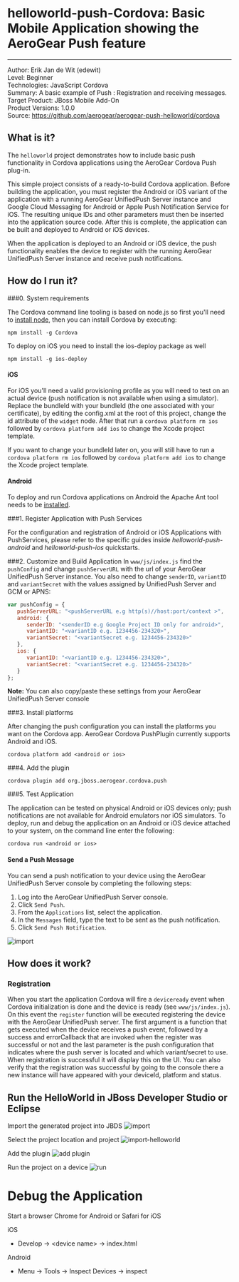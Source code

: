 # helloworld-push-Cordova: Basic Mobile Application showing the AeroGear Push feature
---------
Author: Erik Jan de Wit (edewit)  
Level: Beginner  
Technologies: JavaScript Cordova  
Summary: A basic example of Push : Registration and receiving messages.  
Target Product: JBoss Mobile Add-On  
Product Versions: 1.0.0  
Source: https://github.com/aerogear/aerogear-push-helloworld/cordova  

## What is it?
The ```helloworld``` project demonstrates how to include basic push functionality in Cordova applications using the AeroGear Cordova Push plug-in.

This simple project consists of a ready-to-build Cordova application. Before building the application, you must register the Android or iOS variant of the application with a running AeroGear UnifiedPush Server instance and Google Cloud Messaging for Android or Apple Push Notification Service for iOS. The resulting unique IDs and other parameters must then be inserted into the application source code. After this is complete, the application can be built and deployed to Android or iOS devices.

When the application is deployed to an Android or iOS device, the push functionality enables the device to register with the running AeroGear UnifiedPush Server instance and receive push notifications.

## How do I run it?

###0. System requirements

The Cordova command line tooling is based on node.js so first you'll need to [install node](http://nodejs.org/download/), then you can install Cordova by executing:
```shell
npm install -g Cordova
```

To deploy on iOS you need to install the ios-deploy package as well
```shell
npm install -g ios-deploy
```

#### iOS
For iOS you'll need a valid provisioning profile as you will need to test on an actual device (push notification is not available when using a simulator).
Replace the bundleId with your bundleId (the one associated with your certificate), by editing the config.xml at the root of this project, change the id attribute of the ```widget``` node. After that run a ```cordova platform rm ios``` followed by ```cordova platform add ios``` to change the Xcode project template.

If you want to change your bundleId later on, you will still have to run a ```cordova platform rm ios``` followed by ```cordova platform add ios``` to change the Xcode project template.

#### Android
To deploy and run Cordova applications on Android the Apache Ant tool needs to be [installed](http://ant.apache.org/manual/install.html).


###1. Register Application with Push Services

For the configuration and registration of Android or iOS Applications with PushServices, please refer to the specific guides inside *helloworld-push-android* and *helloworld-push-ios* quickstarts.

###2. Customize and Build Application
In ```www/js/index.js``` find the ```pushConfig``` and change ```pushServerURL``` with the url of your AeroGear UnifiedPush Server instance. You also need to change ```senderID```, ```variantID``` and ```variantSecret``` with the values assigned by UnifiedPush Server and GCM or APNS:

```javascript
var pushConfig = {
   pushServerURL: "<pushServerURL e.g http(s)//host:port/context >",
   android: {
      senderID: "<senderID e.g Google Project ID only for android>",
      variantID: "<variantID e.g. 1234456-234320>",
      variantSecret: "<variantSecret e.g. 1234456-234320>"
   },
   ios: {
      variantID: "<variantID e.g. 1234456-234320>",
      variantSecret: "<variantSecret e.g. 1234456-234320>"
   }
};

```

**Note:** You can also copy/paste these settings from your AeroGear UnifiedPush Server console

###3. Install platforms

After changing the push configuration you can install the platforms you want on the Cordova app. AeroGear Cordova PushPlugin currently supports Android and iOS.
```shell
cordova platform add <android or ios>
```

###4. Add the plugin

```shell
cordova plugin add org.jboss.aerogear.cordova.push
```

###5. Test Application

The application can be tested on physical Android or iOS devices only; push notifications are not available for Android emulators nor iOS simulators. To deploy, run and debug the application on an Android or iOS device attached to your system, on the command line enter the following:
```shell
cordova run <android or ios>
```

#### Send a Push Message
You can send a push notification to your device using the AeroGear UnifiedPush Server console by completing the following steps:

1. Log into the AeroGear UnifiedPush Server console.
2. Click ```Send Push```.
3. From the ```Applications``` list, select the application.
4. In the ```Messages``` field, type the text to be sent as the push notification.
5. Click ```Send Push Notification```.

![import](../cordova/doc/compose-message.png)

## How does it work?

### Registration
When you start the application Cordova will fire a ```deviceready``` event when Cordova initialization is done and the device is ready (see ```www/js/index.js```). On this event the ```register``` function will be executed registering the device with the AeroGear UnifiedPush server. The first argument is a function that gets executed when the device receives a push event, followed by a success and errorCallback that are invoked when the register was successful or not and the last parameter is the push configuration that indicates where the push server is located and which variant/secret to use. When registration is successful it will display this on the UI. You can also verify that the registration was successful by going to the console there a new instance will have appeared with your deviceId, platform and status.


## Run the HelloWorld in JBoss Developer Studio or Eclipse

Import the generated project into JBDS
![import](doc/import.png)

Select the project location and project
![import-helloworld](doc/import-helloworld.png)

Add the plugin
![add plugin](doc/plugin-add.png)

Run the project on a device
![run](doc/run.png)

Debug the Application
=====================

Start a browser Chrome for Android or Safari for iOS

iOS
* Develop -> &lt;device name> -> index.html

Android
* Menu -> Tools -> Inspect Devices -> inspect


